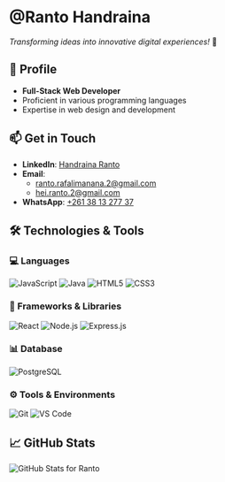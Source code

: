 # **@Ranto Handraina**  
_Transforming ideas into innovative digital experiences!_ 🚀  

## 🌟 Profile  
- **Full-Stack Web Developer**  
- Proficient in various programming languages  
- Expertise in web design and development  

## 📫 Get in Touch  
- **LinkedIn**: [Handraina Ranto](https://www.linkedin.com/in/handraina-ranto)  
- **Email**:  
  - [ranto.rafalimanana.2@gmail.com](mailto:ranto.rafalimanana.2@gmail.com)  
  - [hei.ranto.2@gmail.com](mailto:hei.ranto.2@gmail.com)  
- **WhatsApp**: [+261 38 13 277 37](https://wa.me/261381327737)  

## 🛠️ Technologies & Tools  
### 💻 Languages  
![JavaScript](https://img.shields.io/badge/JavaScript-F7DF1E?style=for-the-badge&logo=javascript&logoColor=black) ![Java](https://img.shields.io/badge/Java-ED8B00?style=for-the-badge&logo=java&logoColor=white) ![HTML5](https://img.shields.io/badge/HTML5-E34F26?style=for-the-badge&logo=html5&logoColor=white) ![CSS3](https://img.shields.io/badge/CSS3-1572B6?style=for-the-badge&logo=css3&logoColor=white)  

### 🚀 Frameworks & Libraries  
![React](https://img.shields.io/badge/React-61DAFB?style=for-the-badge&logo=react&logoColor=black) ![Node.js](https://img.shields.io/badge/Node.js-339933?style=for-the-badge&logo=node.js&logoColor=white) ![Express.js](https://img.shields.io/badge/Express.js-000000?style=for-the-badge&logo=express&logoColor=white)  

### 📊 Database  
![PostgreSQL](https://img.shields.io/badge/PostgreSQL-316192?style=for-the-badge&logo=postgresql&logoColor=white)  

### ⚙️ Tools & Environments  
![Git](https://img.shields.io/badge/Git-F05032?style=for-the-badge&logo=git&logoColor=white) ![VS Code](https://img.shields.io/badge/VS%20Code-007ACC?style=for-the-badge&logo=visual-studio-code&logoColor=white)  

## 📈 GitHub Stats  
![GitHub Stats for Ranto](https://github-readme-stats.vercel.app/api?username=Ranto-creat&show_icons=true&theme=radical)

